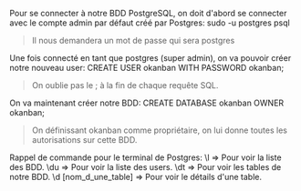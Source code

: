 Pour se connecter à notre BDD PostgreSQL, on doit d'abord se connecter avec le compte admin par défaut créé par Postgres:
sudo -u postgres psql
> Il nous demandera un mot de passe qui sera postgres

Une fois connecté en tant que postgres (super admin), on va pouvoir créer notre nouveau user:
CREATE USER okanban WITH PASSWORD okanban;
> On oublie pas le ; à la fin de chaque requête SQL.

On va maintenant créer notre BDD:
CREATE DATABASE okanban OWNER okanban;
> On définissant okanban comme propriétaire, on lui donne toutes les autorisations sur cette BDD.

Rappel de commande pour le terminal de Postgres:
\l => Pour voir la liste des BDD.
\du => Pour voir la liste des users.
\dt => Pour voir les tables de notre BDD.
\d [nom_d_une_table] => Pour voir le détails d'une table.